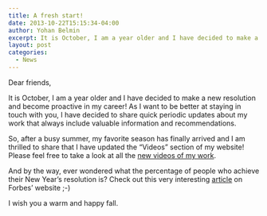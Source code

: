 ```yaml
---
title: A fresh start!
date: 2013-10-22T15:15:34-04:00
author: Yohan Belmin
excerpt: It is October, I am a year older and I have decided to make a new resolution and become proactive in my career! As I want to be better at staying in touch with you, I have decided to share quick periodic updates about my work that always include valuable information and recommendations.
layout: post
categories:
  - News
---
```

Dear friends,

It is October, I am a year older and I have decided to make a new resolution and become proactive in my career! As I want to be better at staying in touch with you, I have decided to share quick periodic updates about my work that always include valuable information and recommendations.

So, after a busy summer, my favorite season has finally arrived and I am thrilled to share that I have updated the &#8220;Videos&#8221; section of my website! Please feel free to take a look at all the <a href="http://www.yohanbelmin.com/media/" target="_self">new videos of my work</a>.

And by the way, ever wondered what the percentage of people who achieve their New Year&#8217;s resolution is? Check out this very interesting <a href="http://www.forbes.com/sites/dandiamond/2013/01/01/just-8-of-people-achieve-their-new-years-resolutions-heres-how-they-did-it/" target="_blank">article</a> on Forbes&#8217; website ;-)

I wish you a warm and happy fall.

